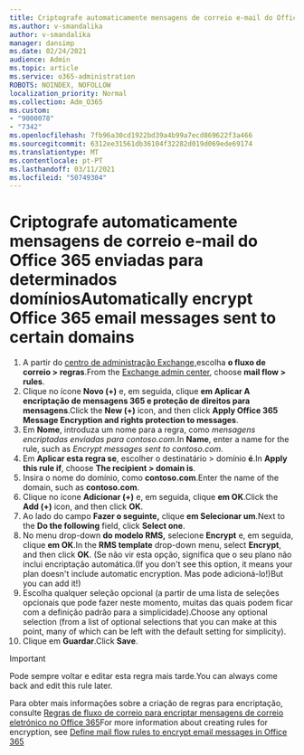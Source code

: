 ```yaml
---
title: Criptografe automaticamente mensagens de correio e-mail do Office 365 enviadas para determinados domínios
ms.author: v-smandalika
author: v-smandalika
manager: dansimp
ms.date: 02/24/2021
audience: Admin
ms.topic: article
ms.service: o365-administration
ROBOTS: NOINDEX, NOFOLLOW
localization_priority: Normal
ms.collection: Adm_O365
ms.custom:
- "9000078"
- "7342"
ms.openlocfilehash: 7fb96a30cd1922bd39a4b99a7ecd869622f3a466
ms.sourcegitcommit: 6312ee31561db36104f32282d019d069ede69174
ms.translationtype: MT
ms.contentlocale: pt-PT
ms.lasthandoff: 03/11/2021
ms.locfileid: "50749304"
---
```

# <a name="automatically-encrypt-office-365-email-messages-sent-to-certain-domains"></a><span data-ttu-id="5f180-102">Criptografe automaticamente mensagens de correio e-mail do Office 365 enviadas para determinados domínios</span><span class="sxs-lookup"><span data-stu-id="5f180-102">Automatically encrypt Office 365 email messages sent to certain domains</span></span>

1. <span data-ttu-id="5f180-103">A partir do [centro de administração Exchange,](https://outlook.office365.com/ecp/)escolha **o fluxo de correio > regras**.</span><span class="sxs-lookup"><span data-stu-id="5f180-103">From the [Exchange admin center](https://outlook.office365.com/ecp/), choose **mail flow > rules**.</span></span> 
2. <span data-ttu-id="5f180-104">Clique no ícone **Novo (+)** e, em seguida, clique **em Aplicar A encriptação de mensagens 365 e proteção de direitos para mensagens**.</span><span class="sxs-lookup"><span data-stu-id="5f180-104">Click the **New (+)** icon, and then click **Apply Office 365 Message Encryption and rights protection to messages**.</span></span>
3. <span data-ttu-id="5f180-105">Em **Nome**, introduza um nome para a regra, como *mensagens encriptadas enviadas para contoso.com*.</span><span class="sxs-lookup"><span data-stu-id="5f180-105">In **Name**, enter a name for the rule, such as *Encrypt messages sent to contoso.com*.</span></span>
4. <span data-ttu-id="5f180-106">Em **Aplicar esta regra se**, escolher o destinatário > domínio **é**.</span><span class="sxs-lookup"><span data-stu-id="5f180-106">In **Apply this rule if**, choose **The recipient > domain is**.</span></span> 
5. <span data-ttu-id="5f180-107">Insira o nome do domínio, como **contoso.com**.</span><span class="sxs-lookup"><span data-stu-id="5f180-107">Enter the name of the domain, such as **contoso.com**.</span></span>
6. <span data-ttu-id="5f180-108">Clique no ícone **Adicionar (+)** e, em seguida, clique **em OK**.</span><span class="sxs-lookup"><span data-stu-id="5f180-108">Click the **Add (+)** icon, and then click **OK**.</span></span>
7. <span data-ttu-id="5f180-109">Ao lado do campo **Fazer o seguinte,** clique **em Selecionar um**.</span><span class="sxs-lookup"><span data-stu-id="5f180-109">Next to the **Do the following** field, click **Select one**.</span></span> 
8. <span data-ttu-id="5f180-110">No menu drop-down **do modelo RMS,** selecione **Encrypt** e, em seguida, clique **em OK**.</span><span class="sxs-lookup"><span data-stu-id="5f180-110">In the **RMS template** drop-down menu, select **Encrypt**, and then click **OK**.</span></span> <span data-ttu-id="5f180-111">(Se não vir esta opção, significa que o seu plano não inclui encriptação automática.</span><span class="sxs-lookup"><span data-stu-id="5f180-111">(If you don't see this option, it means your plan doesn't include automatic encryption.</span></span> <span data-ttu-id="5f180-112">Mas pode adicioná-lo!)</span><span class="sxs-lookup"><span data-stu-id="5f180-112">But you can add it!)</span></span>
9. <span data-ttu-id="5f180-113">Escolha qualquer seleção opcional (a partir de uma lista de seleções opcionais que pode fazer neste momento, muitas das quais podem ficar com a definição padrão para a simplicidade).</span><span class="sxs-lookup"><span data-stu-id="5f180-113">Choose any optional selection (from a list of optional selections that you can make at this point, many of which can be left with the default setting for simplicity).</span></span>
10. <span data-ttu-id="5f180-114">Clique em **Guardar**.</span><span class="sxs-lookup"><span data-stu-id="5f180-114">Click **Save**.</span></span>

> [!IMPORTANT]
> <span data-ttu-id="5f180-115">Pode sempre voltar e editar esta regra mais tarde.</span><span class="sxs-lookup"><span data-stu-id="5f180-115">You can always come back and edit this rule later.</span></span>

<span data-ttu-id="5f180-116">Para obter mais informações sobre a criação de regras para encriptação, consulte [Regras de fluxo de correio para encriptar mensagens de correio eletrónico no Office 365](https://docs.microsoft.com/microsoft-365/compliance/define-mail-flow-rules-to-encrypt-email)</span><span class="sxs-lookup"><span data-stu-id="5f180-116">For more information about creating rules for encryption, see [Define mail flow rules to encrypt email messages in Office 365](https://docs.microsoft.com/microsoft-365/compliance/define-mail-flow-rules-to-encrypt-email)</span></span>